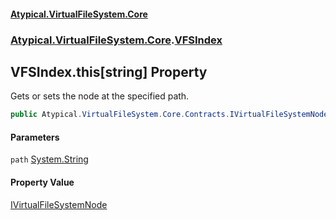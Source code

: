 #### [Atypical.VirtualFileSystem.Core](VirtualFileSystem.md 'VirtualFileSystem')
### [Atypical.VirtualFileSystem.Core](VirtualFileSystem.md#Atypical.VirtualFileSystem.Core 'Atypical.VirtualFileSystem.Core').[VFSIndex](VFSIndex.md 'Atypical.VirtualFileSystem.Core.VFSIndex')

## VFSIndex.this[string] Property

Gets or sets the node at the specified path.

```csharp
public Atypical.VirtualFileSystem.Core.Contracts.IVirtualFileSystemNode this[string path] { get; set; }
```
#### Parameters

<a name='Atypical.VirtualFileSystem.Core.VFSIndex.this[string].path'></a>

`path` [System.String](https://docs.microsoft.com/en-us/dotnet/api/System.String 'System.String')

#### Property Value
[IVirtualFileSystemNode](IVirtualFileSystemNode.md 'Atypical.VirtualFileSystem.Core.Contracts.IVirtualFileSystemNode')